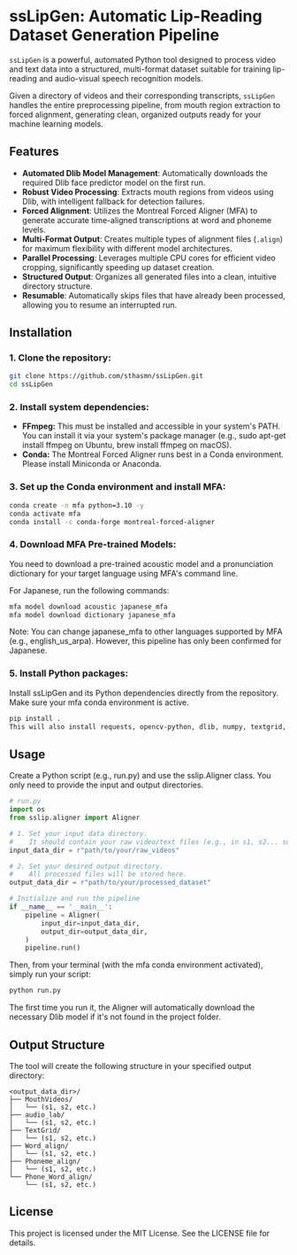 # ssLipGen: Automatic Lip-Reading Dataset Generation Pipeline

`ssLipGen` is a powerful, automated Python tool designed to process video and text data into a structured, multi-format dataset suitable for training lip-reading and audio-visual speech recognition models.

Given a directory of videos and their corresponding transcripts, `ssLipGen` handles the entire preprocessing pipeline, from mouth region extraction to forced alignment, generating clean, organized outputs ready for your machine learning models.

## Features

-   **Automated Dlib Model Management**: Automatically downloads the required Dlib face predictor model on the first run.
-   **Robust Video Processing**: Extracts mouth regions from videos using Dlib, with intelligent fallback for detection failures.
-   **Forced Alignment**: Utilizes the Montreal Forced Aligner (MFA) to generate accurate time-aligned transcriptions at word and phoneme levels.
-   **Multi-Format Output**: Creates multiple types of alignment files (`.align`) for maximum flexibility with different model architectures.
-   **Parallel Processing**: Leverages multiple CPU cores for efficient video cropping, significantly speeding up dataset creation.
-   **Structured Output**: Organizes all generated files into a clean, intuitive directory structure.
-   **Resumable**: Automatically skips files that have already been processed, allowing you to resume an interrupted run.

## Installation

### 1. Clone the repository:

```bash
git clone https://github.com/sthasmn/ssLipGen.git
cd ssLipGen
```
### 2. Install system dependencies:

-  **FFmpeg:** This must be installed and accessible in your system's PATH. You can install it via your system's package manager (e.g., sudo apt-get install ffmpeg on Ubuntu, brew install ffmpeg on macOS).
-  **Conda:** The Montreal Forced Aligner runs best in a Conda environment. Please install Miniconda or Anaconda.
### 3. Set up the Conda environment and install MFA:

```Bash
conda create -n mfa python=3.10 -y
conda activate mfa
conda install -c conda-forge montreal-forced-aligner
```
### 4. Download MFA Pre-trained Models:

You need to download a pre-trained acoustic model and a pronunciation dictionary for your target language using MFA's command line.

For Japanese, run the following commands:

```Bash
mfa model download acoustic japanese_mfa
mfa model download dictionary japanese_mfa
```
Note: You can change japanese_mfa to other languages supported by MFA (e.g., english_us_arpa). However, this pipeline has only been confirmed for Japanese.

### 5. Install Python packages:

Install ssLipGen and its Python dependencies directly from the repository. Make sure your mfa conda environment is active.

```Bash
pip install .
This will also install requests, opencv-python, dlib, numpy, textgrid, and tqdm.
```

## Usage
Create a Python script (e.g., run.py) and use the sslip.Aligner class. You only need to provide the input and output directories.

```Python
# run.py
import os
from sslip.aligner import Aligner

# 1. Set your input data directory.
#    It should contain your raw video/text files (e.g., in s1, s2... subfolders)
input_data_dir = r"path/to/your/raw_videos"

# 2. Set your desired output directory.
#    All processed files will be stored here.
output_data_dir = r"path/to/your/processed_dataset"

# Initialize and run the pipeline
if __name__ == '__main__':
    pipeline = Aligner(
        input_dir=input_data_dir,
        output_dir=output_data_dir,
    )
    pipeline.run()
```
Then, from your terminal (with the mfa conda environment activated), simply run your script:

```Bash
python run.py
```
The first time you run it, the Aligner will automatically download the necessary Dlib model if it's not found in the project folder.

## Output Structure
The tool will create the following structure in your specified output directory:
```
<output_data_dir>/
├── MouthVideos/
│   └── (s1, s2, etc.)
├── audio_lab/
│   └── (s1, s2, etc.)
├── TextGrid/
│   └── (s1, s2, etc.)
├── Word_align/
│   └── (s1, s2, etc.)
├── Phoneme_align/
│   └── (s1, s2, etc.)
└── Phone_Word_align/
    └── (s1, s2, etc.)
```

## License
This project is licensed under the MIT License. See the LICENSE file for details.
